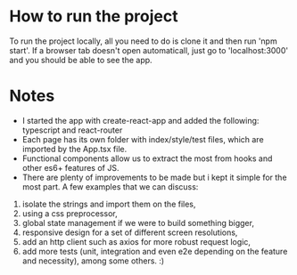 # How to run the project

To run the project locally, all you need to do is clone it and then run 'npm start'. If a browser tab doesn't open automaticall, just go to 'localhost:3000' and you should be able to see the app.

# Notes

* I started the app with create-react-app and added the following: typescript and react-router
* Each page has its own folder with index/style/test files, which are imported by the App.tsx file.
* Functional components allow us to extract the most from hooks and other es6+ features of JS.
* There are plenty of improvements to be made but i kept it simple for the most part. A few examples that we can discuss: 

1) isolate the strings and import them on the files, 
2) using a css preprocessor, 
3) global state management if we were to build something bigger, 
4) responsive design for a set of different screen resolutions,
5) add an http client such as axios for more robust request logic,
6) add more tests (unit, integration and even e2e depending on the feature and necessity),
among some others. :)